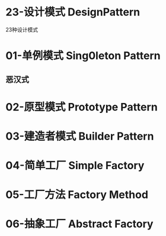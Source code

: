 # 23-设计模式 DesignPattern
23种设计模式
# 01-单例模式 Sing0leton Pattern
## 恶汉式

# 02-原型模式 Prototype Pattern

# 03-建造者模式 Builder Pattern

# 04-简单工厂 Simple Factory

# 05-工厂方法 Factory Method

# 06-抽象工厂 Abstract Factory
